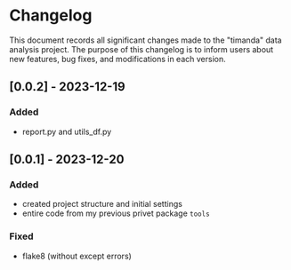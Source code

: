 # Changelog

This document records all significant changes made to the "timanda" data analysis project. The purpose of this changelog is to inform users about new features, bug fixes, and modifications in each version.

## [0.0.2] - 2023-12-19
### Added
- report.py and utils_df.py

## [0.0.1] - 2023-12-20
### Added
- created project structure and initial settings
- entire code from my previous privet package `tools`

### Fixed
- flake8 (without except errors)
